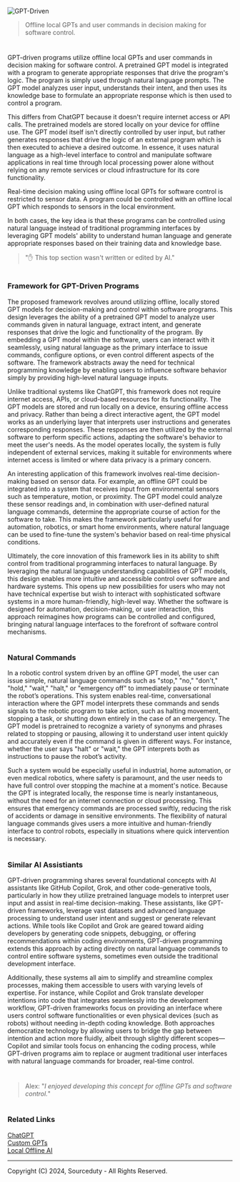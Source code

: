 ![GPT-Driven](https://github.com/user-attachments/assets/334a08c3-f80f-4efb-96a4-cdd51ab0419e)

> Offline local GPTs and user commands in decision making for software control.
#

GPT-driven programs utilize offline local GPTs and user commands in decision making for software control. A pretrained GPT model is integrated with a program to generate appropriate responses that drive the program's logic. The program is simply used through natural language prompts. The GPT model analyzes user input, understands their intent, and then uses its knowledge base to formulate an appropriate response which is then used to control a program.

This differs from ChatGPT because it doesn't require internet access or API calls. The pretrained models are stored locally on your device for offline use. The GPT model itself isn't directly controlled by user input, but rather generates responses that drive the logic of an external program which is then executed to achieve a desired outcome. In essence, it uses natural language as a high-level interface to control and manipulate software applications in real time through local processing power alone without relying on any remote services or cloud infrastructure for its core functionality.

Real-time decision making using offline local GPTs for software control is restricted to sensor data. A program could be controlled with an offline local GPT which responds to sensors in the local environment. 

In both cases, the key idea is that these programs can be controlled using natural language instead of traditional programming interfaces by leveraging GPT models' ability to understand human language and generate appropriate responses based on their training data and knowledge base.

> "✋ This top section wasn't written or edited by AI."

#
### Framework for GPT-Driven Programs

The proposed framework revolves around utilizing offline, locally stored GPT models for decision-making and control within software programs. This design leverages the ability of a pretrained GPT model to analyze user commands given in natural language, extract intent, and generate responses that drive the logic and functionality of the program. By embedding a GPT model within the software, users can interact with it seamlessly, using natural language as the primary interface to issue commands, configure options, or even control different aspects of the software. The framework abstracts away the need for technical programming knowledge by enabling users to influence software behavior simply by providing high-level natural language inputs.

Unlike traditional systems like ChatGPT, this framework does not require internet access, APIs, or cloud-based resources for its functionality. The GPT models are stored and run locally on a device, ensuring offline access and privacy. Rather than being a direct interactive agent, the GPT model works as an underlying layer that interprets user instructions and generates corresponding responses. These responses are then utilized by the external software to perform specific actions, adapting the software's behavior to meet the user's needs. As the model operates locally, the system is fully independent of external services, making it suitable for environments where internet access is limited or where data privacy is a primary concern.

An interesting application of this framework involves real-time decision-making based on sensor data. For example, an offline GPT could be integrated into a system that receives input from environmental sensors such as temperature, motion, or proximity. The GPT model could analyze these sensor readings and, in combination with user-defined natural language commands, determine the appropriate course of action for the software to take. This makes the framework particularly useful for automation, robotics, or smart home environments, where natural language can be used to fine-tune the system's behavior based on real-time physical conditions.

Ultimately, the core innovation of this framework lies in its ability to shift control from traditional programming interfaces to natural language. By leveraging the natural language understanding capabilities of GPT models, this design enables more intuitive and accessible control over software and hardware systems. This opens up new possibilities for users who may not have technical expertise but wish to interact with sophisticated software systems in a more human-friendly, high-level way. Whether the software is designed for automation, decision-making, or user interaction, this approach reimagines how programs can be controlled and configured, bringing natural language interfaces to the forefront of software control mechanisms.

#
### Natural Commands

In a robotic control system driven by an offline GPT model, the user can issue simple, natural language commands such as "stop," "no," "don't," "hold," "wait," "halt," or "emergency off" to immediately pause or terminate the robot’s operations. This system enables real-time, conversational interaction where the GPT model interprets these commands and sends signals to the robotic program to take action, such as halting movement, stopping a task, or shutting down entirely in the case of an emergency. The GPT model is pretrained to recognize a variety of synonyms and phrases related to stopping or pausing, allowing it to understand user intent quickly and accurately even if the command is given in different ways. For instance, whether the user says "halt" or "wait," the GPT interprets both as instructions to pause the robot’s activity.

Such a system would be especially useful in industrial, home automation, or even medical robotics, where safety is paramount, and the user needs to have full control over stopping the machine at a moment's notice. Because the GPT is integrated locally, the response time is nearly instantaneous, without the need for an internet connection or cloud processing. This ensures that emergency commands are processed swiftly, reducing the risk of accidents or damage in sensitive environments. The flexibility of natural language commands gives users a more intuitive and human-friendly interface to control robots, especially in situations where quick intervention is necessary.

#
### Similar AI Assistiants

GPT-driven programming shares several foundational concepts with AI assistants like GitHub Copilot, Grok, and other code-generative tools, particularly in how they utilize pretrained language models to interpret user input and assist in real-time decision-making. These assistants, like GPT-driven frameworks, leverage vast datasets and advanced language processing to understand user intent and suggest or generate relevant actions. While tools like Copilot and Grok are geared toward aiding developers by generating code snippets, debugging, or offering recommendations within coding environments, GPT-driven programming extends this approach by acting directly on natural language commands to control entire software systems, sometimes even outside the traditional development interface.

Additionally, these systems all aim to simplify and streamline complex processes, making them accessible to users with varying levels of expertise. For instance, while Copilot and Grok translate developer intentions into code that integrates seamlessly into the development workflow, GPT-driven frameworks focus on providing an interface where users control software functionalities or even physical devices (such as robots) without needing in-depth coding knowledge. Both approaches democratize technology by allowing users to bridge the gap between intention and action more fluidly, albeit through slightly different scopes—Copilot and similar tools focus on enhancing the coding process, while GPT-driven programs aim to replace or augment traditional user interfaces with natural language commands for broader, real-time control.

#

> Alex: "*I enjoyed developing this concept for offline GPTs and software control.*"

#
### Related Links

[ChatGPT](https://github.com/sourceduty/ChatGPT)
<br>
[Custom GPTs](https://github.com/sourceduty/Custom_GPTs)
<br>
[Local Offline AI](https://github.com/sourceduty/Local_Offline_AI)

***
Copyright (C) 2024, Sourceduty - All Rights Reserved.
